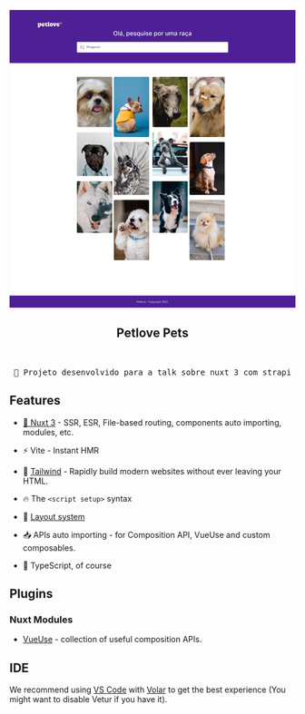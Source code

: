 <p align="center">
<img src="./assets/images/cover.png" width="600"/>
</p>

<h2 align="center">Petlove Pets</h2><br>

<pre align="center">
🧪 Projeto desenvolvido para a talk sobre nuxt 3 com strapi
</pre>

## Features

- [💚 Nuxt 3](https://v3.nuxtjs.org) - SSR, ESR, File-based routing, components auto importing, modules, etc.

- ⚡️ Vite - Instant HMR

- 🎨 [Tailwind](https://tailwindcss.com/) - Rapidly build modern websites without ever leaving your HTML.

- 🔥 The `<script setup>` syntax

- 📑 [Layout system](./layouts)

- 📥 APIs auto importing - for Composition API, VueUse and custom composables.

- 🦾 TypeScript, of course

## Plugins

### Nuxt Modules

- [VueUse](https://github.com/vueuse/vueuse) - collection of useful composition APIs.

## IDE

We recommend using [VS Code](https://code.visualstudio.com/) with [Volar](https://github.com/johnsoncodehk/volar) to get the best experience (You might want to disable Vetur if you have it).
